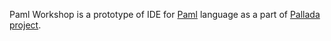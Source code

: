 Paml Workshop is a prototype of IDE for [Paml](https://github.com/maxinovi/Paml) language as a part of [Pallada project](https://www.pallada-project.com).
